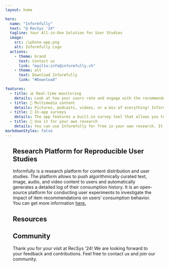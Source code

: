 ```yaml
---
layout: home

hero:
  name: "Informfully"
  text: "@ RecSys '24"
  tagline: Your All-in-One Solution for User Studies
  image:
    src: /iphone-app.png
    alt: Informfully Logo
  actions:
    - theme: brand
      text: Contact us
      link: "mailto:info@informfully.ch"
    - theme: alt
      text: Download Informfully
      link: "#Download"

features:
  - title: 📊 Real-time monitoring
    details: Look at how your users rate and engage with the recommended content. All interactions can be monitored online and exported.
  - title: 🎥 Multimedia content
    details: Pictures, podcasts, videos, or a mix of everything! Informfully supports a wide range of content types that you can push to users at any time.
  - title: 📝 In-app surveys
    details: The app features a built-in survey tool that allows you to send questionnaires to the participants and personalized notifications. Evaluate the answers automatically and export them.
  - title: 🔬 Use it for your own research
    details: You can use Informfully for free in your own research. It can be custom-tailored to your preferences and experimental design.
markdownStyles: false
---
```


<div class="home-content vp-doc">

## Research Platform for Reproducible User Studies

Informfully is a research platform for content distribution and user studies. The platform allows to push algorithmically curated text, image, audio, and video content to users and automatically generates a detailed log of their consumption history. It is an open-source platform for conducting user experiments to investigate the impact of item recommendations on users’ consumption behavior.
You can get more information <a target="_blank" href="/">here.</a>



## Resources

<ResourceLinks />



## Community

Thank you for your visit at RecSys '24! We are looking forward to your feedback and contributions. Feel free to contact us and join our community.

<Community />


</div>

<script setup>
import ResourceLinks from './components/ResourceLinks.vue'
import Community from './components/Community.vue'
</script>



<style scoped>
.home-content {
  max-width: 800px;
  margin-left: auto;
  margin-right: auto;
  @media (min-width: 640px) {
    padding: 0 48px;
  }
  padding: 0 24px;
}

.home-content.first {
  margin-top: 50px;
}

.home-button {
  margin: 20px auto;
  text-align: center;
}

.home-button a {
  text-decoration: none;
}

.home-content img {
  margin: 20px auto;
  border-radius: 10px;
}
</style>
